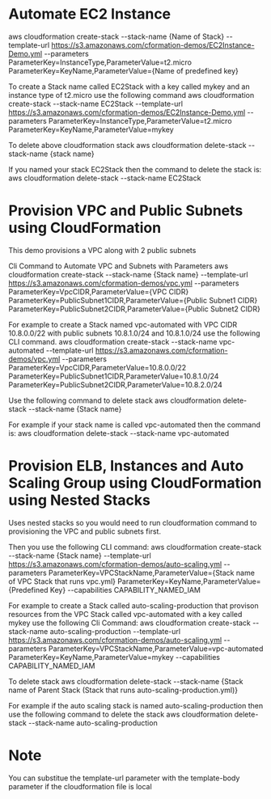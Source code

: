 Automate EC2 Instance
=====================
aws cloudformation create-stack --stack-name {Name of Stack} --template-url https://s3.amazonaws.com/cformation-demos/EC2Instance-Demo.yml --parameters ParameterKey=InstanceType,ParameterValue=t2.micro ParameterKey=KeyName,ParameterValue={Name of predefined key} 

To create a Stack name called EC2Stack with a key called mykey and an instance type of t2.micro use the following command
aws cloudformation create-stack --stack-name EC2Stack --template-url https://s3.amazonaws.com/cformation-demos/EC2Instance-Demo.yml --parameters ParameterKey=InstanceType,ParameterValue=t2.micro ParameterKey=KeyName,ParameterValue=mykey

To delete above cloudformation stack
aws cloudformation delete-stack --stack-name {stack name}

If you named your stack EC2Stack then the command to delete the stack is:
aws cloudformation delete-stack --stack-name EC2Stack 

Provision VPC and Public Subnets using CloudFormation
=====================================================
This demo provisions a VPC along with 2 public subnets

Cli Command to Automate VPC and Subnets with Parameters
aws cloudformation create-stack --stack-name {Stack name} --template-url https://s3.amazonaws.com/cformation-demos/vpc.yml --parameters ParameterKey=VpcCIDR,ParameterValue={VPC CIDR} ParameterKey=PublicSubnet1CIDR,ParameterValue={Public Subnet1 CIDR} ParameterKey=PublicSubnet2CIDR,ParameterValue={Public Subnet2 CIDR}  

For example to create a Stack named vpc-automated with VPC CIDR 10.8.0.0/22 with public subnets 10.8.1.0/24 and 10.8.1.0/24 use the following CLI command.
aws cloudformation create-stack --stack-name vpc-automated --template-url https://s3.amazonaws.com/cformation-demos/vpc.yml --parameters ParameterKey=VpcCIDR,ParameterValue=10.8.0.0/22 ParameterKey=PublicSubnet1CIDR,ParameterValue=10.8.1.0/24 ParameterKey=PublicSubnet2CIDR,ParameterValue=10.8.2.0/24 

Use the following command to delete stack
aws cloudformation delete-stack --stack-name {Stack name} 

For example if your stack name is called vpc-automated then the command is:
aws cloudformation delete-stack --stack-name vpc-automated 

Provision ELB, Instances and Auto Scaling Group using CloudFormation using Nested Stacks
========================================================================================
Uses nested stacks so you would need to run cloudformation command to provisioning the VPC and public subnets first. 

Then you use the following CLI command:
aws cloudformation create-stack --stack-name {Stack name} --template-url https://s3.amazonaws.com/cformation-demos/auto-scaling.yml --parameters ParameterKey=VPCStackName,ParameterValue={Stack name of VPC Stack that runs vpc.yml} ParameterKey=KeyName,ParameterValue={Predefined Key} --capabilities CAPABILITY_NAMED_IAM 

For example to create a Stack called auto-scaling-production that provison resources from the VPC Stack called vpc-automated with a key called mykey use the 
following Cli Command:
aws cloudformation create-stack --stack-name auto-scaling-production --template-url https://s3.amazonaws.com/cformation-demos/auto-scaling.yml --parameters ParameterKey=VPCStackName,ParameterValue=vpc-automated ParameterKey=KeyName,ParameterValue=mykey --capabilities CAPABILITY_NAMED_IAM 

To delete stack
aws cloudformation delete-stack --stack-name {Stack name of Parent Stack (Stack that runs auto-scaling-production.yml)} 

For example if the auto scaling stack is named auto-scaling-production then use the following command to delete the stack
aws cloudformation delete-stack --stack-name auto-scaling-production 

Note
====
You can substitue the template-url parameter with the template-body parameter if the cloudformation file is local 